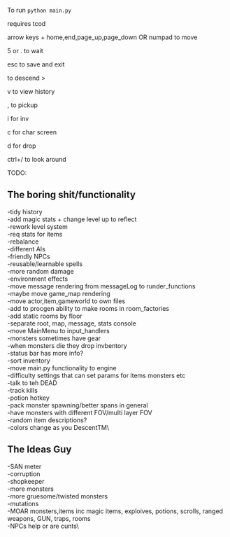 
To run `python main.py`

requires tcod

arrow keys + home,end,page_up,page_down OR numpad to move

5 or . to wait

esc to save and exit

to descend >

v to view history

, to pickup

i for inv

c for char screen

d for drop

ctrl+/ to look around

TODO: 

## The boring shit/functionality

-tidy history\
-add magic stats + change level up to reflect\
-rework level system\
-req stats for items\
-rebalance\
-different AIs\
-friendly NPCs\
-reusable/learnable spells\
-more random damage\
-environment effects\
-move message rendering from messageLog to runder_functions\
-maybe move game_map rendering\
-move actor,item,gameworld to own files\
-add to procgen ability to make rooms in room_factories\
-add static rooms by floor\
-separate root, map, message, stats console\
-move MainMenu to input_handlers\
-monsters sometimes have gear\
-when monsters die they drop invbentory\
-status bar has more info?\
-sort inventory\
-move main.py functionality to engine\
-difficulty settings that can set params for items monsters etc\
-talk to teh DEAD\
-track kills\
-potion hotkey\
-pack monster spawning/better spans in general\
-have monsters with different FOV/multi layer FOV\
-random item descriptions?\
-colors change as you DescentTM\

## The Ideas Guy

-SAN meter\
-corruption\
-shopkeeper\
-more monsters\
-more gruesome/twisted monsters\
-mutations\
-MOAR monsters,items inc magic items, exploives, potions, scrolls, ranged weapons, GUN, traps, rooms\
-NPCs help or are cunts\




